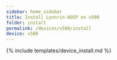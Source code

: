 ```yaml
---
sidebar: home_sidebar
title: Install Lynnrin-AOSP on v500
folder: install
permalink: /devices/v500/install
device: v500
---
```

{% include templates/device_install.md %}
